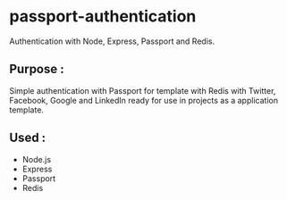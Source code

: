 # passport-authentication
Authentication with Node, Express, Passport and Redis.

## Purpose :

Simple authentication with Passport for template with Redis with Twitter, Facebook, Google and LinkedIn ready for use in projects as a application template.

## Used :

* Node.js
* Express
* Passport 
* Redis

